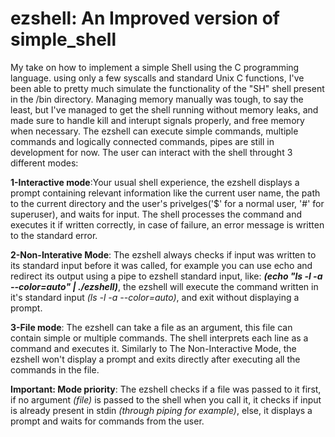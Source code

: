 # ezshell: An Improved version of simple_shell
My take on how to implement a simple Shell using the C programming language. using only a few syscalls and standard Unix C functions, I've been able to pretty much simulate the functionality of the "SH" shell present in the /bin directory. Managing memory manually was tough, to say the least, but I've managed to get the shell running without memory leaks, and made sure to handle kill and interupt signals properly, and free memory when necessary.
The ezshell can execute simple commands, multiple commands and logically connected commands, pipes are still in development for now. The user can interact with the shell throught 3 different modes:
 
**1-Interactive mode**:Your usual shell experience, the ezshell displays a prompt containing relevant information like the current user name, the path to the current directory and the user's privelges('$' for a normal user, '#' for superuser), and waits for input. The shell processes the command and executes it if written correctly, in case of failure, an error message is written to the standard error.

**2-Non-Interative Mode**: The ezshell always checks if input was written to its standard input before it was called, for example you can use echo and redirect its output using a pipe to ezshell standard input, like: *****(echo "ls -l -a --color=auto" | ./ezshell)*****, the ezshell will execute the command written in it's standard input *(ls -l -a --color=auto)*, and exit without displaying a prompt.

**3-File mode**: The ezshell can take a file as an argument, this file can contain simple or multiple commands. The shell interprets each line as a command and executes it. Similarly to The Non-Interactive Mode, the ezshell won't display a prompt and exits directly after executing all the commands in the file.

**Important: Mode priority**: The ezshell checks if a file was passed to it first, if no argument *(file)* is passed to the shell when you call it, it checks if input is already present in stdin *(through piping for example)*, else, it displays a prompt and waits for commands from the user.
